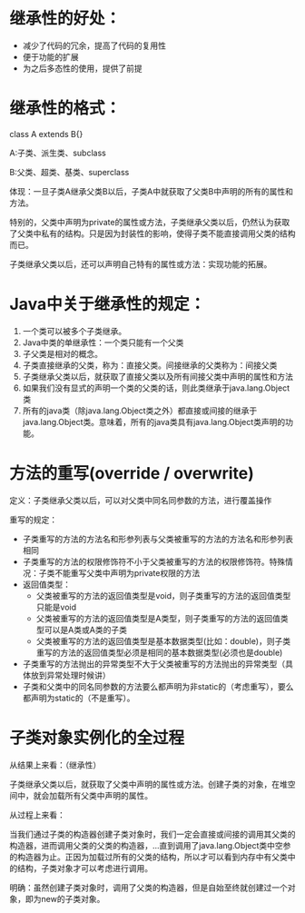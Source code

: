 # 继承性的好处：
* 减少了代码的冗余，提高了代码的复用性
* 便于功能的扩展
* 为之后多态性的使用，提供了前提



# 继承性的格式： 
class A extends B{}

A:子类、派生类、subclass

B:父类、超类、基类、superclass

体现：一旦子类A继承父类B以后，子类A中就获取了父类B中声明的所有的属性和方法。

特别的，父类中声明为private的属性或方法，子类继承父类以后，仍然认为获取了父类中私有的结构。只是因为封装性的影响，使得子类不能直接调用父类的结构而已。

子类继承父类以后，还可以声明自己特有的属性或方法：实现功能的拓展。



# Java中关于继承性的规定：
1. 一个类可以被多个子类继承。
2. Java中类的单继承性：一个类只能有一个父类
3. 子父类是相对的概念。
4. 子类直接继承的父类，称为：直接父类。间接继承的父类称为：间接父类
5. 子类继承父类以后，就获取了直接父类以及所有间接父类中声明的属性和方法
6. 如果我们没有显式的声明一个类的父类的话，则此类继承于java.lang.Object类
7. 所有的java类（除java.lang.Object类之外）都直接或间接的继承于java.lang.Object类。意味着，所有的java类具有java.lang.Object类声明的功能。



# 方法的重写(override / overwrite)

定义：子类继承父类以后，可以对父类中同名同参数的方法，进行覆盖操作



重写的规定：

* 子类重写的方法的方法名和形参列表与父类被重写的方法的方法名和形参列表相同
* 子类重写的方法的权限修饰符不小于父类被重写的方法的权限修饰符。特殊情况：子类不能重写父类中声明为private权限的方法
* 返回值类型：
  * 父类被重写的方法的返回值类型是void，则子类重写的方法的返回值类型只能是void
  * 父类被重写的方法的返回值类型是A类型，则子类重写的方法的返回值类型可以是A类或A类的子类
  * 父类被重写的方法的返回值类型是基本数据类型(比如：double)，则子类重写的方法的返回值类型必须是相同的基本数据类型(必须也是double)
* 子类重写的方法抛出的异常类型不大于父类被重写的方法抛出的异常类型（具体放到异常处理时候讲）
* 子类和父类中的同名同参数的方法要么都声明为非static的（考虑重写），要么都声明为static的（不是重写）。



# 子类对象实例化的全过程

从结果上来看：（继承性）

子类继承父类以后，就获取了父类中声明的属性或方法。创建子类的对象，在堆空间中，就会加载所有父类中声明的属性。



从过程上来看：

当我们通过子类的构造器创建子类对象时，我们一定会直接或间接的调用其父类的构造器，进而调用父类的父类的构造器，...直到调用了java.lang.Object类中空参的构造器为止。正因为加载过所有的父类的结构，所以才可以看到内存中有父类中的结构，子类对象才可以考虑进行调用。



明确：虽然创建子类对象时，调用了父类的构造器，但是自始至终就创建过一个对象，即为new的子类对象。